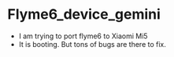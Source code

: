 # Flyme6_device_gemini
+ I am trying to port flyme6 to Xiaomi Mi5
+ It is booting. But tons of bugs are there to fix.

